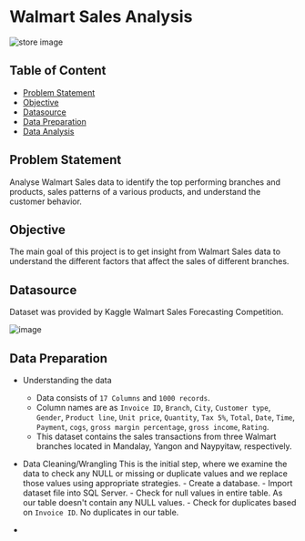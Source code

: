 # **Walmart Sales Analysis**

![store image](https://github.com/kul-tanvi19/Walmart-Sales-Analysis/assets/172184420/83c3b926-c243-4ea0-af54-5b267dd9b5b3)


## Table of Content
  - [Problem Statement](#Problem-Statement)
  - [Objective](#Objective)
  - [Datasource](#Datasource)
  - [Data Preparation](#Data-Preparation)
  - [Data Analysis](#Data-Analysis)


## Problem Statement
Analyse Walmart Sales data to identify the top performing branches and products, sales patterns of a various products, and understand the customer behavior.


## Objective
The main goal of this project is to get insight from Walmart Sales data to understand the different factors that affect the sales of different branches.


## Datasource
Dataset was provided by Kaggle Walmart Sales Forecasting Competition.

![image](https://github.com/kul-tanvi19/Walmart-Sales-Analysis/assets/172184420/1d5c6079-d2eb-4848-b7a3-29dc3a809dba)


## Data Preparation
- Understanding the data
    - Data consists of `17 Columns` and `1000 records`.
    - Column names are as `Invoice ID`,	`Branch`,	`City`,	`Customer type`, `Gender`, `Product line`, `Unit price`, `Quantity`, `Tax 5%`, `Total`, `Date`, `Time`, `Payment`, `cogs`, `gross margin percentage`, `gross income`, `Rating`.
    - This dataset contains the sales transactions from three Walmart branches located in Mandalay, Yangon and Naypyitaw, respectively.
 
- Data Cleaning/Wrangling
  This is the initial step, where we examine the data to check any NULL or missing or duplicate values and we replace those values using appropriate strategies.
      - Create a database.
      - Import dataset file into SQL Server.
      - Check for null values in entire table. As our table doesn't contain any NULL values.
      - Check for duplicates based on `Invoice ID`. No duplicates in our table.
 
- 
